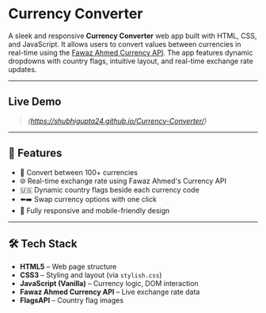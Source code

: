 #  Currency Converter

A sleek and responsive **Currency Converter** web app built with HTML, CSS, and JavaScript. It allows users to convert values between currencies in real-time using the [Fawaz Ahmed Currency API](https://github.com/fawazahmed0/currency-api). The app features dynamic dropdowns with country flags, intuitive layout, and real-time exchange rate updates.

---

##  Live Demo

> *(https://shubhigupta24.github.io/Currency-Converter/)*

---


## 🚀 Features

- 🔁 Convert between 100+ currencies
- 🌐 Real-time exchange rate using Fawaz Ahmed's Currency API
- 🇺🇸 Dynamic country flags beside each currency code
- ⬅️➡️ Swap currency options with one click
- 📱 Fully responsive and mobile-friendly design

---

## 🛠️ Tech Stack

- **HTML5** – Web page structure  
- **CSS3** – Styling and layout (via `stylish.css`)  
- **JavaScript (Vanilla)** – Currency logic, DOM interaction  
- **Fawaz Ahmed Currency API** – Live exchange rate data  
- **FlagsAPI** – Country flag images  



